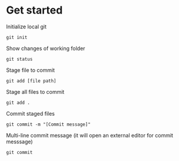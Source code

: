 # Get started

Initialize local git

```
git init
```

Show changes of working folder

```
git status
```

Stage file to commit

```
git add [file path]
```

Stage all files to commit

```
git add .
```

Commit staged files

```
git commit -m "[Commit message]"
```

Multi-line commit message (it will open an external editor for commit messsage)

```
git commit
```